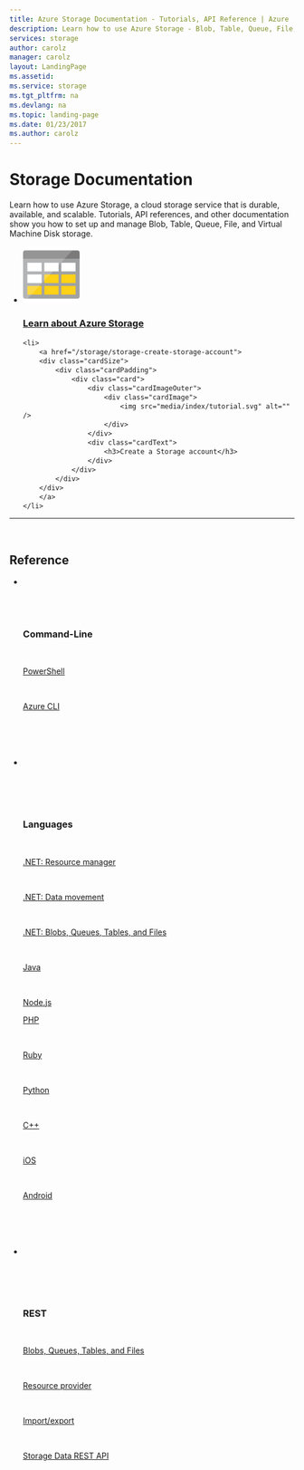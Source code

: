 ```yaml
---
title: Azure Storage Documentation - Tutorials, API Reference | Azure
description: Learn how to use Azure Storage - Blob, Table, Queue, File, and Virtual Machine Disk storage in the cloud. Tutorials, API references, and other documentation.
services: storage
author: carolz
manager: carolz
layout: LandingPage
ms.assetid: 
ms.service: storage
ms.tgt_pltfrm: na
ms.devlang: na
ms.topic: landing-page
ms.date: 01/23/2017
ms.author: carolz
---
```


# Storage Documentation

Learn how to use Azure Storage, a cloud storage service that is durable, available, and scalable. Tutorials, API references, and other documentation show you how to set up and manage Blob, Table, Queue, File, and Virtual Machine Disk storage.

<ul class="panelContent cardsFTitle">
    <li>
        <a href="/storage/storage-introduction">
        <div class="cardSize">
            <div class="cardPadding">
                <div class="card">
                    <div class="cardImageOuter">
                        <div class="cardImage">
                            <img src="media/index/storage.svg" alt="" />
                        </div>
                    </div>
                    <div class="cardText">
                        <h3>Learn about Azure Storage</h3>
                    </div>
                </div>
            </div>
        </div>
        </a>
    </li>

    <li>
        <a href="/storage/storage-create-storage-account">
        <div class="cardSize">
            <div class="cardPadding">
                <div class="card">
                    <div class="cardImageOuter">
                        <div class="cardImage">
                            <img src="media/index/tutorial.svg" alt="" />
                        </div>
                    </div>
                    <div class="cardText">
                        <h3>Create a Storage account</h3>
                    </div>
                </div>
            </div>
        </div>
        </a>
    </li>   
</ul>

---
 
<h2>Reference</h2>
<ul class="panelContent cardsW">
    <li>
        <div class="cardSize">
            <div class="cardPadding">
                <div class="card">
                    <div class="cardText">
                        <h3>Command-Line</h3>
                        <p><a href="https://docs.microsoft.com/powershell/storage">PowerShell</a></p>
                        <p><a href="https://docs.microsoft.com/cli/azure/storage">Azure CLI</a></p>
                    </div>
                </div>
            </div>
        </div>
    </li>
    <li>
        <div class="cardSize">
            <div class="cardPadding">
                <div class="card">
                    <div class="cardText">
                        <h3>Languages</h3>
                        <p><a href="https://docs.microsoft.com/dotnet/api/microsoft.azure.management.storage">.NET: Resource manager</a></p>
                        <p><a href="https://docs.microsoft.com/dotnet/api/microsoft.windowsazure.storage.datamovement">.NET: Data movement</a></p>
                        <p><a href="https://msdn.microsoft.com/library/azure/mt347887.aspx">.NET: Blobs, Queues, Tables, and Files</a></p>
                        <p><a href="https://docs.microsoft.com/java/api/">Java</a></p>
                        <p><a href="http://azure.github.io/azure-storage-node">Node​.js</a></p>
                        <p><a href="http://azure.github.io/azure-storage-php/">PHP</a></p>
                        <p><a href="http://azure.github.io/azure-storage-ruby">Ruby</a></p>
                        <p><a href="https://azure-storage.readthedocs.io/en/latest/index.html">Python</a></p>
                        <p><a href="http://azure.github.io/azure-storage-cpp">C++</a></p>
                        <p><a href="https://github.com/Azure/azure-storage-ios">iOS</a></p>
                        <p><a href="http://azure.github.io/azure-storage-android">Android</a></p>
                    </div>
                </div>
            </div>
        </div>
    </li>
    <li>
        <div class="cardSize">
            <div class="cardPadding">
                <div class="card">
                    <div class="cardText">
                        <h3>REST</h3>
                        <p><a href="https://docs.microsoft.com/rest/api/storageservices/azure-storage-services-rest-api-reference">Blobs, Queues, Tables, and Files</a></p>
                        <p><a href="https://docs.microsoft.com/rest/api/storagerp">Resource provider</a></p>
                        <p><a href="https://docs.microsoft.com/rest/api/storageimportexport">Import/export</a></p>
                        <p><a href="https://docs.microsoft.com/rest/api/storageservices">Storage Data REST API</a></p>
                   </div>
                </div>
            </div>
        </div>
    </li>
</ul>


